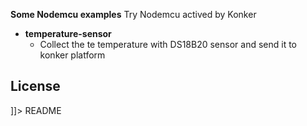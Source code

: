 __Some Nodemcu examples__
Try Nodemcu actived by Konker

 * __temperature-sensor__
   - Collect the te temperature with DS18B20 sensor and send it to konker platform
 
## License
]]></content>
  <tabTrigger>README</tabTrigger>
</snippet>